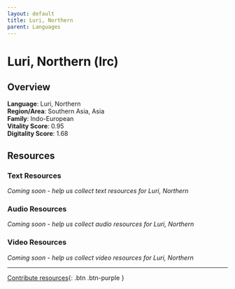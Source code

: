 ```yaml
---
layout: default
title: Luri, Northern
parent: Languages
---
```


# Luri, Northern (lrc)

## Overview

**Language**: Luri, Northern  
**Region/Area**: Southern Asia, Asia  
**Family**: Indo-European  
**Vitality Score**: 0.95  
**Digitality Score**: 1.68  

## Resources

### Text Resources
*Coming soon - help us collect text resources for Luri, Northern*

### Audio Resources
*Coming soon - help us collect audio resources for Luri, Northern*

### Video Resources
*Coming soon - help us collect video resources for Luri, Northern*

---

[Contribute resources](https://fairtrain.github.io/){: .btn .btn-purple }
